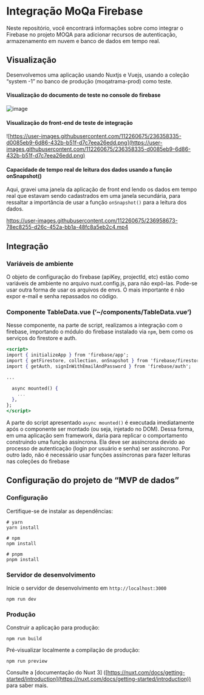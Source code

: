# Integração MoQa Firebase

Neste repositório, você encontrará informações sobre como integrar o Firebase no projeto MOQA para adicionar recursos de autenticação, armazenamento em nuvem e banco de dados em tempo real.

## Visualização

Desenvolvemos uma aplicação usando Nuxtjs e Vuejs, usando a coleção “system -1” no banco de produção (moqatrama-prod) como teste.

#### Visualização do documento de teste no console do firebase
![image](https://user-images.githubusercontent.com/112260675/236957717-339afea2-d3f6-4985-a39c-0eaa7fbd81dc.png)

#### Visualização do front-end de teste de integração
![https://user-images.githubusercontent.com/112260675/236358335-d0085eb9-6d86-432b-b51f-d7c7eea26edd.png](https://user-images.githubusercontent.com/112260675/236358335-d0085eb9-6d86-432b-b51f-d7c7eea26edd.png)

#### Capacidade de tempo real de leitura dos dados usando a função onSnapshot()
Aqui, gravei uma janela da aplicação de front end lendo os dados em tempo real que estavam sendo cadastrados em uma janela secundária, para ressaltar a importância de usar a função ```onSnapshot()``` para a leitura dos dados.

https://user-images.githubusercontent.com/112260675/236958673-78ec8255-d26c-452a-bb1a-48fc8a5eb2c4.mp4


## Integração

### Variáveis de ambiente

O objeto de configuração do firebase (apiKey, projectId, etc) estão como variáveis de ambiente no arquivo nuxt.config.js, para não expô-las. Pode-se usar outra forma de usar os arquivos de envs. O mais importante é não expor e-mail e senha repassados no código.

### Componente TableData.vue (’~/components/TableData.vue’)

Nesse componente, na parte de script, realizamos a integração com o firebase, importando o módulo do firebase instalado via ```npm```, bem como os serviços do firestore e auth.

```jsx
<script>
import { initializeApp } from 'firebase/app';
import { getFirestore, collection, onSnapshot } from 'firebase/firestore';
import { getAuth, signInWithEmailAndPassword } from 'firebase/auth';

...

  async mounted() {
    ...
  },
};
</script>
```

A parte do script apresentado ```async mounted()``` é executada imediatamente após o componente ser montado (ou seja, injetado no DOM). Dessa forma, em uma aplicação sem framework, daria para replicar o comportamento construindo uma função assíncrona. Ela deve ser assíncrona devido ao processo de autenticação (login por usuário e senha) ser assíncrono.  Por outro lado, não é necessário usar funções assíncronas para fazer leituras nas coleções do firebase

## Configuração do projeto de “MVP de dados”

### Configuração

Certifique-se de instalar as dependências:

```
# yarn
yarn install

# npm
npm install

# pnpm
pnpm install

```

### Servidor de desenvolvimento

Inicie o servidor de desenvolvimento em `http://localhost:3000`

```
npm run dev

```

### Produção

Construir a aplicação para produção:

```
npm run build

```

Pré-visualizar localmente a compilação de produção:

```
npm run preview

```

Consulte a [documentação do Nuxt 3] ([https://nuxt.com/docs/getting-started/introduction](https://nuxt.com/docs/getting-started/introduction)) para saber mais.
